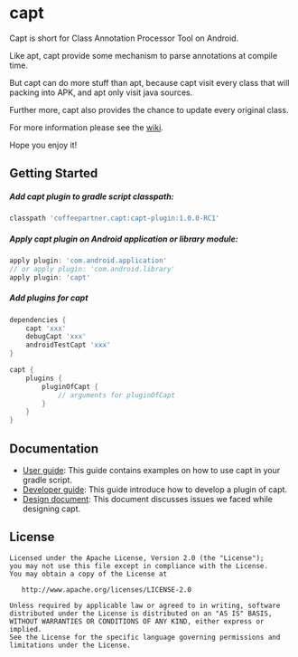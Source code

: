 # capt

Capt is short for Class Annotation Processor Tool on Android.

Like apt, capt provide some mechanism to parse annotations at compile time. 

But capt can do more stuff than apt, because capt visit every class that will packing into APK, and apt only visit java sources.

Further more, capt also provides the chance to update every original class.

For more information please see the [wiki](https://github.com/CoffeePartner/capt/wiki).

Hope you enjoy it!

## Getting Started

##### Add capt plugin to gradle script classpath:

```groovy
classpath 'coffeepartner.capt:capt-plugin:1.0.0-RC1'
```

##### Apply capt plugin on Android application or library module:

```gradle
apply plugin: 'com.android.application' 
// or apply plugin: 'com.android.library'
apply plugin: 'capt'
```

##### Add plugins for capt

```groovy
dependencies {
    capt 'xxx'
    debugCapt 'xxx'
    androidTestCapt 'xxx'
}

capt {
    plugins {
        pluginOfCapt {
            // arguments for pluginOfCapt
        }
    }
}
```

## Documentation

* [User guide](): This guide contains examples on how to use capt in your gradle script.
* [Developer guide](): This guide introduce how to develop a plugin of capt.
* [Design document](): This document discusses issues we faced while designing capt.
## License

    Licensed under the Apache License, Version 2.0 (the "License");
    you may not use this file except in compliance with the License.
    You may obtain a copy of the License at

       http://www.apache.org/licenses/LICENSE-2.0

    Unless required by applicable law or agreed to in writing, software
    distributed under the License is distributed on an "AS IS" BASIS,
    WITHOUT WARRANTIES OR CONDITIONS OF ANY KIND, either express or implied.
    See the License for the specific language governing permissions and
    limitations under the License.


